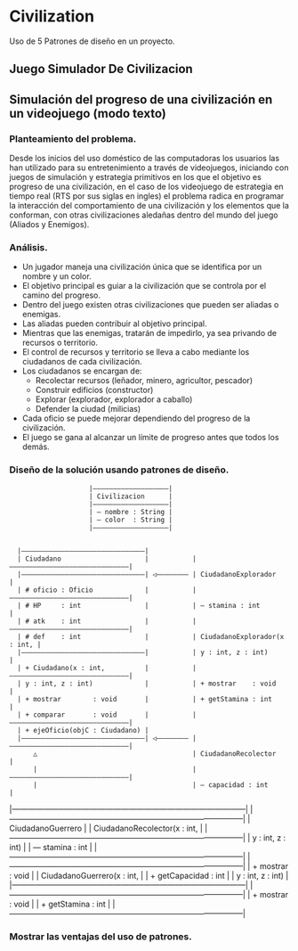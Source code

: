 # Civilization
Uso de 5 Patrones de diseño en un proyecto.

## Juego Simulador De Civilizacion

## Simulación del progreso de una civilización en un videojuego (modo texto)

### Planteamiento del problema.

Desde los inicios del uso doméstico de las computadoras los usuarios las han utilizado para su entretenimiento a través de videojuegos, iniciando con juegos de simulación y estrategia primitivos en los que el objetivo es progreso de una civilización, en el caso de los videojuego de estrategia en tiempo real (RTS por sus siglas en ingles) el problema radica en programar la interacción del comportamiento de una civilización y los elementos que la conforman, con otras civilizaciones aledañas dentro del mundo del juego (Aliados y Enemigos).

### Análisis.

+ Un jugador maneja una civilización única que se identifica por un nombre y un color.
+ El objetivo principal es guiar a la civilización que se controla por el camino del progreso.
+ Dentro del juego existen otras civilizaciones que pueden ser aliadas o enemigas.
+ Las aliadas pueden contribuir al objetivo principal.
+ Mientras que las enemigas, tratarán de impedirlo, ya sea privando de recursos o territorio.
+ El control de recursos y territorio se lleva a cabo mediante los ciudadanos de cada civilización.
+ Los ciudadanos se encargan de:
  - Recolectar recursos (leñador, minero, agricultor, pescador)
  - Construir edificios (constructor)
  - Explorar (explorador, explorador a caballo)
  - Defender la ciudad (milicias)
+ Cada oficio se puede mejorar dependiendo del progreso de la civilización.
+ El juego se gana al alcanzar un límite de progreso antes que todos los demás.

### Diseño de la solución usando patrones de diseño.

                        |———————————————————|                
                        | Civilizacion      | 
                        |———————————————————|
                        | — nombre : String |
                        | — color  : String |
                        |———————————————————|


      |———————————————————————————————|  
      | Ciudadano                     |           |——————————————————————————————|
      |———————————————————————————————| ◁———————— | CiudadanoExplorador          | 
      | # oficio : Oficio             |           |——————————————————————————————|
      | # HP     : int                |           | — stamina : int              |
      | # atk    : int                |           |——————————————————————————————|
      | # def    : int                |           | CiudadanoExplorador(x : int, |
      |———————————————————————————————|           | y : int, z : int)            |
      | + Ciudadano(x : int,          |           |——————————————————————————————| 
      | y : int, z : int)             |           | + mostrar    : void          |
      | + mostrar        : void       |           | + getStamina : int           |
      | + comparar       : void       |           |——————————————————————————————|
      | + ejeOficio(objC : Ciudadano) |
      |———————————————————————————————| ◁———————— |——————————————————————————————| 
          △                                       | CiudadanoRecolector          |
          |                                       |——————————————————————————————|
          |                                       | — capacidad : int            |
|——————————————————————————————|                  |——————————————————————————————|
| CiudadanoGuerrero            |                  | CiudadanoRecolector(x : int, |
|——————————————————————————————|                  | y : int, z : int)            |
| — stamina : int              |                  |——————————————————————————————|
|——————————————————————————————|                  | + mostrar    : void          |
| CiudadanoGuerrero(x : int,   |                  | + getCapacidad : int         |
| y : int, z : int)            |                  |——————————————————————————————|
|——————————————————————————————|
| + mostrar    : void          |
| + getStamina : int           |
|——————————————————————————————|





### Mostrar las ventajas del uso de patrones.
